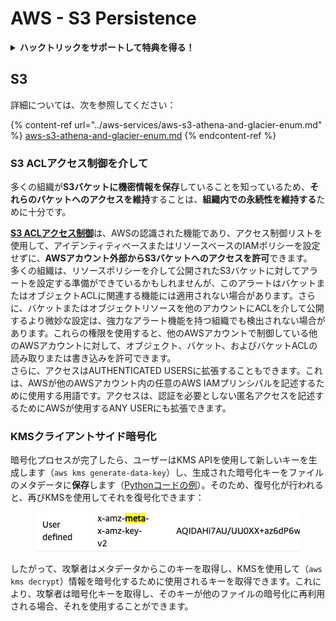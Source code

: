 # AWS - S3 Persistence

<details>

<summary><strong>ハックトリックをサポートして特典を得る！</strong></summary>

* **HackTricksで会社を宣伝したい**場合や、**最新バージョンのPEASSを入手したり、HackTricksをPDFでダウンロード**したい場合は、[**サブスクリプションプラン**](https://github.com/sponsors/carlospolop)をチェックしてください！
* [**公式PEASS＆HackTricksグッズ**](https://peass.creator-spring.com)を手に入れる
* [**The PEASS Family**](https://opensea.io/collection/the-peass-family)を見つけて、独占的な[**NFT**](https://opensea.io/collection/the-peass-family)のコレクションを発見する
* 💬 [**Discordグループ**](https://discord.gg/hRep4RUj7f)または[**Telegramグループ**](https://t.me/peass)に参加するか、**Twitter**で私をフォローする 🐦 [**@carlospolopm**](https://twitter.com/carlospolopm)
* **ハッキングのトリックを共有するために、PRを** [**HackTricks**](https://github.com/carlospolop/hacktricks) **および** [**HackTricks Cloud**](https://github.com/carlospolop/hacktricks-cloud) **のGitHubリポジトリに提出してください。**

</details>

## S3

詳細については、次を参照してください：

{% content-ref url="../aws-services/aws-s3-athena-and-glacier-enum.md" %}
[aws-s3-athena-and-glacier-enum.md](../aws-services/aws-s3-athena-and-glacier-enum.md)
{% endcontent-ref %}

### S3 ACLアクセス制御を介して

多くの組織が**S3バケットに機密情報を保存**していることを知っているため、**それらのバケットへのアクセスを維持**することは、**組織内での永続性を維持する**ために十分です。

[**S3 ACLアクセス制御**](https://docs.aws.amazon.com/AmazonS3/latest/userguide/acl-overview.html)は、AWSの認識された機能であり、アクセス制御リストを使用して、アイデンティティベースまたはリソースベースのIAMポリシーを設定せずに、**AWSアカウント外部からS3バケットへのアクセスを許可**できます。\
多くの組織は、リソースポリシーを介して公開されたS3バケットに対してアラートを設定する準備ができているかもしれませんが、このアラートはバケットまたはオブジェクトACLに関連する機能には適用されない場合があります。さらに、バケットまたはオブジェクトリソースを他のアカウントにACLを介して公開するより微妙な設定は、強力なアラート機能を持つ組織でも検出されない場合があります。これらの権限を使用すると、他のAWSアカウントで制御している他のAWSアカウントに対して、オブジェクト、バケット、およびバケットACLの読み取りまたは書き込みを許可できます。\
さらに、アクセスはAUTHENTICATED USERSに拡張することもできます。これは、AWSが他のAWSアカウント内の任意のAWS IAMプリンシパルを記述するために使用する用語です。アクセスは、認証を必要としない匿名アクセスを記述するためにAWSが使用するANY USERにも拡張できます。

### KMSクライアントサイド暗号化

暗号化プロセスが完了したら、ユーザーはKMS APIを使用して新しいキーを生成します（`aws kms generate-data-key`）し、生成された暗号化キーをファイルのメタデータに**保存**します（[Pythonコードの例](https://aioboto3.readthedocs.io/en/latest/cse.html#how-it-works-kms-managed-keys)）。そのため、復号化が行われると、再びKMSを使用してそれを復号化できます：&#x20;

<figure><img src="../../../.gitbook/assets/image (1) (1) (1) (3).png" alt=""><figcaption></figcaption></figure>

したがって、攻撃者はメタデータからこのキーを取得し、KMSを使用して（`aws kms decrypt`）情報を暗号化するために使用されるキーを取得できます。これにより、攻撃者は暗号化キーを取得し、そのキーが他のファイルの暗号化に再利用される場合、それを使用することができます。
